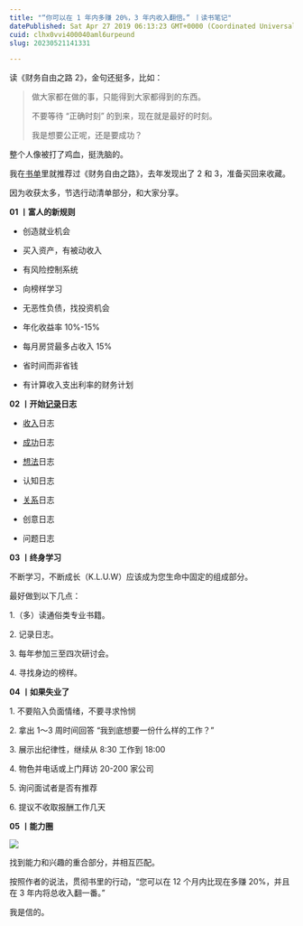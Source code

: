 ```yaml
---
title: "“你可以在 1 年内多赚 20%，3 年内收入翻倍。” 丨读书笔记"
datePublished: Sat Apr 27 2019 06:13:23 GMT+0000 (Coordinated Universal Time)
cuid: clhx0vvi400040aml6urpeund
slug: 20230521141331

---
```


读《财务自由之路 2》，金句还挺多，比如：

> 做大家都在做的事，只能得到大家都得到的东西。
> 
> 不要等待 “正确时刻” 的到来，现在就是最好的时刻。
> 
> 我是想要公正呢，还是要成功？

整个人像被打了鸡血，挺洗脑的。

我在[书单](http://mp.weixin.qq.com/s?__biz=MzI3MzU5MDA1OQ==&mid=2247485492&idx=1&sn=679580b5befd6e7e2094567ec64c0aea&chksm=eb21ba70dc563366a2e904dd0004e4bba6c03b99e72bb26f7449f4c9fddd87cbf5a6711fbcf9&scene=21#wechat_redirect)里就推荐过《财务自由之路》，去年发现出了 2 和 3，准备买回来收藏。

因为收获太多，节选行动清单部分，和大家分享。

**01 丨富人的新规则**

* 创造就业机会
    
* 买入资产，有被动收入
    
* 有风险控制系统
    
* 向榜样学习
    
* 无恶性负债，找投资机会
    
* 年化收益率 10%-15%
    
* 每月房贷最多占收入 15%
    
* 省时间而非省钱
    
* 有计算收入支出利率的财务计划
    

**02 丨开始**[**记录**](http://mp.weixin.qq.com/s?__biz=MzI3MzU5MDA1OQ==&mid=2247484873&idx=1&sn=b45dd7055fced2c82fbd73482814f94f&chksm=eb21b78ddc563e9b9566f248e8ddc8b665ff5eee22aac28a41a9d6b32f4e78a8a9a2d982ac78&scene=21#wechat_redirect)**日志**

* [收入](https://mp.weixin.qq.com/s?__biz=MjM5MzA3MjI2NQ==&mid=2650620494&idx=2&sn=ff678367cb921d55f00e60946f656aec&scene=21#wechat_redirect)日志
    
* [成功](http://mp.weixin.qq.com/s?__biz=MzI3MzU5MDA1OQ==&mid=2247484707&idx=1&sn=a50c52b3da316a7174adc96b0941d15f&chksm=eb21b767dc563e711ea70c56fd310a1da3b781749062cd32b44f1cf70f060bd02d9869abd98e&scene=21#wechat_redirect)日志
    
* [想法](http://mp.weixin.qq.com/s?__biz=MzI3MzU5MDA1OQ==&mid=2247484558&idx=1&sn=5f6dbb873b63c920f255c266e48f3956&chksm=eb21b6cadc563fdc776f7ba29ab568cdcf9c1498139520d62e38db9b1e246ec25a482f976dc0&scene=21#wechat_redirect)日志
    
* 认知日志
    
* [关系](http://mp.weixin.qq.com/s?__biz=MzI3MzU5MDA1OQ==&mid=2247484754&idx=1&sn=0ea6e543dadfd3f4d2dd0afcfb0a57fe&chksm=eb21b716dc563e0097c6acbf94e3bed6c128ea6315f5f52105509e4e515c078495e1af82d12e&scene=21#wechat_redirect)日志
    
* 创意日志
    
* 问题日志
    

**03 丨终身学习**

不断学习，不断成长（K.L.U.W）应该成为您生命中固定的组成部分。

最好做到以下几点： 

1.（多）读通俗类专业书籍。

2\. 记录日志。

3\. 每年参加三至四次研讨会。

4\. 寻找身边的榜样。

**04 丨如果失业了**

1\. 不要陷入负面情绪，不要寻求怜悯

2\. 拿出 1～3 周时间回答 “我到底想要一份什么样的工作？”

3\. 展示出纪律性，继续从 8:30 工作到 18:00

4\. 物色并电话或上门拜访 20-200 家公司

5\. 询问面试者是否有推荐

6\. 提议不收取报酬工作几天

**05 丨能力圈**

![](url)

找到能力和兴趣的重合部分，并相互匹配。

按照作者的说法，贯彻书里的行动，“您可以在 12 个月内比现在多赚 20%，并且在 3 年内将总收入翻一番。”

我是信的。